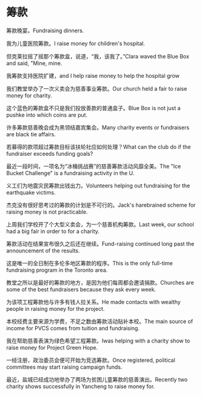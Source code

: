 # 筹款

<p><span class="chinese">筹款晚宴。</span><span class="english">Fundraising dinners.</span></p>

<p><span class="chinese">我为儿童医院筹款。</span><span class="english">I raise money for children's hospital.</span></p>

<p><span class="chinese">但克莱拉摇了摇那个筹款盒，说道，“我，该我了。”</span><span class="english">Clara waved the Blue Box and said, "Mine, mine.</span></p>

<p><span class="chinese">我筹款支持医院扩建，</span><span class="english">and I help raise money to help the hospital grow</span></p>

<p><span class="chinese">我们教堂举办了一次义卖会为慈善事业筹款。</span><span class="english">Our church held a fair to raise money for charity.</span></p>

<p><span class="chinese">这个蓝色的筹款盒不只是我们投放善款的普通盒子。</span><span class="english">Blue Box is not just a pushke into which coins are put.</span></p>

<p><span class="chinese">许多筹款慈善晚会成为黑领结嘉宾集会。</span><span class="english">Many charity events or fundraisers are black tie affairs.</span></p>

<p><span class="chinese">若募得的款项超过筹款目标该扶轮社应如何处理？</span><span class="english">What can the club do if the fundraiser exceeds funding goals?</span></p>

<p><span class="chinese">最近一段时间，一项名为“冰桶挑战赛”的慈善筹款活动风靡全美。</span><span class="english">The "Ice Bucket Challenge" is a fundraising activity in the U.</span></p>

<p><span class="chinese">义工们为地震灾民筹款出钱出力。</span><span class="english">Volunteers helping out fundraising for the earthquake victims.</span></p>

<p><span class="chinese">杰克没有很好思考过的筹款的计划是不可行的。</span><span class="english">Jack's harebrained scheme for raising money is not practicable.</span></p>

<p><span class="chinese">上周我们学校开了个大型义卖会，为一个慈善机构筹款。</span><span class="english">Last week, our school had a big fair in order to for a charity.</span></p>

<p><span class="chinese">筹款活动在结果宣布很久之后还在继续。</span><span class="english">Fund-raising continued long past the announcement of the results.</span></p>

<p><span class="chinese">这是唯一的全日制在多伦多地区筹款的程序。</span><span class="english">This is the only full-time fundraising program in the Toronto area.</span></p>

<p><span class="chinese">教堂之所以是最好的筹款的地方，是因为他们每周都会邀请捐款。</span><span class="english">Churches are some of the best fundraisers because they ask every week.</span></p>

<p><span class="chinese">为该项工程筹款他与许多有钱人拉关系。</span><span class="english">He made contacts with wealthy people in raising money for the project.</span></p>

<p><span class="chinese">本校经费主要来源为学费，不足之数由筹款活动贴补本校。</span><span class="english">The main source of income for PVCS comes from tuition and fundraising.</span></p>

<p><span class="chinese">我在帮助慈善表演为绿色希望工程筹款。</span><span class="english">Iwas helping with a charity show to raise money for Project Green Hope.</span></p>

<p><span class="chinese">一经注册，政治委员会便可开始为竞选筹款。</span><span class="english">Once registered, political committees may start raising campaign funds.</span></p>

<p><span class="chinese">最近，盐城已经成功地举办了两场为贫困儿童筹款的慈善演出。</span><span class="english">Recently two charity shows successfully in Yancheng to raise money for.</span></p>

